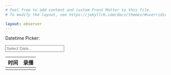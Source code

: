 ```yaml
---
# Feel free to add content and custom Front Matter to this file.
# To modify the layout, see https://jekyllrb.com/docs/themes/#overriding-theme-defaults

layout: observer
---
```


Datetime Picker:

<input class="flatpickr flatpickr-input" type="text" placeholder="Select Date.." data-id="datetime"
        readonly="readonly" id="dtpicker">

<table>
  <thead>
    <tr>
      <th>时间</th>
      <th>录播</th>
    </tr>
  </thead>
  <tbody>
    <tr>
      <td id="rptime"></td>
      <td id="rplink"></td>
    </tr>
  </tbody>
</table>